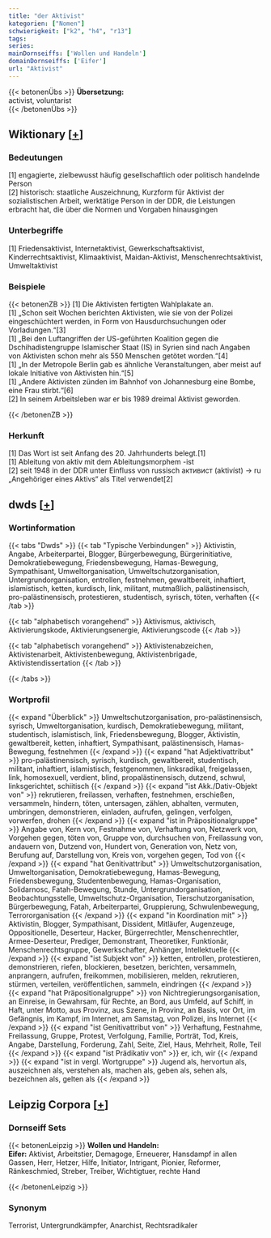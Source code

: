 ```yaml
---
title: "der Aktivist"
kategorien: ["Nomen"]
schwierigkeit: ["k2", "h4", "r13"]
tags:
series:
mainDornseiffs: ['Wollen und Handeln']
domainDornseiffs: ['Eifer']
url: "Aktivist"
---
```


{{< betonenÜbs >}}
**Übersetzung:**  
activist, voluntarist  
{{< /betonenÜbs >}}

## Wiktionary [[+](https://de.wiktionary.org/wiki/Aktivist)]

### Bedeutungen
[1] engagierte, zielbewusst häufig gesellschaftlich oder politisch handelnde Person  
[2] historisch: staatliche Auszeichnung, Kurzform für Aktivist der sozialistischen Arbeit, werktätige Person in der DDR, die Leistungen erbracht hat, die über die Normen und Vorgaben hinausgingen  

### Unterbegriffe
[1] Friedensaktivist, Internetaktivist, Gewerkschaftsaktivist, Kinderrechtsaktivist, Klimaaktivist, Maidan-Aktivist, Menschenrechtsaktivist, Umweltaktivist  

### Beispiele
{{< betonenZB >}}
[1] Die Aktivisten fertigten Wahlplakate an.  
[1] „Schon seit Wochen berichten Aktivisten, wie sie von der Polizei eingeschüchtert werden, in Form von Hausdurchsuchungen oder Vorladungen.“[3]  
[1] „Bei den Luftangriffen der US-geführten Koalition gegen die Dschihadistengruppe Islamischer Staat (IS) in Syrien sind nach Angaben von Aktivisten schon mehr als 550 Menschen getötet worden.“[4]  
[1] „In der Metropole Berlin gab es ähnliche Veranstaltungen, aber meist auf lokale Initiative von Aktivisten hin.“[5]  
[1] „Andere Aktivisten zünden im Bahnhof von Johannesburg eine Bombe, eine Frau stirbt.“[6]  
[2] In seinem Arbeitsleben war er bis 1989 dreimal Aktivist geworden.  

{{< /betonenZB >}}
### Herkunft
[1] Das Wort ist seit Anfang des 20. Jahrhunderts belegt.[1]  
[1] Ableitung von aktiv mit dem Ableitungsmorphem -ist  
[2] seit 1948 in der DDR unter Einfluss von russisch активист (aktivíst) → ru „Angehöriger eines Aktivs“ als Titel verwendet[2]  



## dwds [[+](https://www.dwds.de/wb/Aktivist)]

### Wortinformation
{{< tabs "Dwds" >}}
{{< tab "Typische Verbindungen" >}}
Aktivistin, Angabe, Arbeiterpartei, Blogger, Bürgerbewegung, Bürgerinitiative, Demokratiebewegung, Friedensbewegung, Hamas-Bewegung, Sympathisant, Umweltorganisation, Umweltschutzorganisation, Untergrundorganisation, entrollen, festnehmen, gewaltbereit, inhaftiert, islamistisch, ketten, kurdisch, link, militant, mutmaßlich, palästinensisch, pro-palästinensisch, protestieren, studentisch, syrisch, töten, verhaften
{{< /tab >}}

{{< tab "alphabetisch vorangehend" >}}
Aktivismus, aktivisch, Aktivierungskode, Aktivierungsenergie, Aktivierungscode
{{< /tab >}}

{{< tab "alphabetisch vorangehend" >}}
Aktivistenabzeichen, Aktivistenarbeit, Aktivistenbewegung, Aktivistenbrigade, Aktivistendissertation
{{< /tab >}}

{{< /tabs >}}

### Wortprofil
{{< expand "Überblick" >}} Umweltschutzorganisation, pro-palästinensisch, syrisch, Umweltorganisation, kurdisch, Demokratiebewegung, militant, studentisch, islamistisch, link, Friedensbewegung, Blogger, Aktivistin, gewaltbereit, ketten, inhaftiert, Sympathisant, palästinensisch, Hamas-Bewegung, festnehmen {{< /expand >}}
{{< expand "hat Adjektivattribut" >}} pro-palästinensisch, syrisch, kurdisch, gewaltbereit, studentisch, militant, inhaftiert, islamistisch, festgenommen, linksradikal, freigelassen, link, homosexuell, verdient, blind, propalästinensisch, dutzend, schwul, linksgerichtet, schiitisch {{< /expand >}}
{{< expand "ist Akk./Dativ-Objekt von" >}} rekrutieren, freilassen, verhaften, festnehmen, erschießen, versammeln, hindern, töten, untersagen, zählen, abhalten, vermuten, umbringen, demonstrieren, einladen, aufrufen, gelingen, verfolgen, vorwerfen, drohen {{< /expand >}}
{{< expand "ist in Präpositionalgruppe" >}} Angabe von, Kern von, Festnahme von, Verhaftung von, Netzwerk von, Vorgehen gegen, töten von, Gruppe von, durchsuchen von, Freilassung von, andauern von, Dutzend von, Hundert von, Generation von, Netz von, Berufung auf, Darstellung von, Kreis von, vorgehen gegen, Tod von {{< /expand >}}
{{< expand "hat Genitivattribut" >}} Umweltschutzorganisation, Umweltorganisation, Demokratiebewegung, Hamas-Bewegung, Friedensbewegung, Studentenbewegung, Hamas-Organisation, Solidarnosc, Fatah-Bewegung, Stunde, Untergrundorganisation, Beobachtungsstelle, Umweltschutz-Organisation, Tierschutzorganisation, Bürgerbewegung, Fatah, Arbeiterpartei, Gruppierung, Schwulenbewegung, Terrororganisation {{< /expand >}}
{{< expand "in Koordination mit" >}} Aktivistin, Blogger, Sympathisant, Dissident, Mitläufer, Augenzeuge, Oppositionelle, Deserteur, Hacker, Bürgerrechtler, Menschenrechtler, Armee-Deserteur, Prediger, Demonstrant, Theoretiker, Funktionär, Menschenrechtsgruppe, Gewerkschafter, Anhänger, Intellektuelle {{< /expand >}}
{{< expand "ist Subjekt von" >}} ketten, entrollen, protestieren, demonstrieren, riefen, blockieren, besetzen, berichten, versammeln, anprangern, aufrufen, freikommen, mobilisieren, melden, rekrutieren, stürmen, verteilen, veröffentlichen, sammeln, eindringen {{< /expand >}}
{{< expand "hat Präpositionalgruppe" >}} von Nichtregierungsorganisation, an Einreise, in Gewahrsam, für Rechte, an Bord, aus Umfeld, auf Schiff, in Haft, unter Motto, aus Provinz, aus Szene, in Provinz, an Basis, vor Ort, im Gefängnis, im Kampf, im Internet, am Samstag, von Polizei, ins Internet {{< /expand >}}
{{< expand "ist Genitivattribut von" >}} Verhaftung, Festnahme, Freilassung, Gruppe, Protest, Verfolgung, Familie, Porträt, Tod, Kreis, Angabe, Darstellung, Forderung, Zahl, Seite, Ziel, Haus, Mehrheit, Rolle, Teil {{< /expand >}}
{{< expand "ist Prädikativ von" >}} er, ich, wir {{< /expand >}}
{{< expand "ist in vergl. Wortgruppe" >}} Jugend als, hervortun als, auszeichnen als, verstehen als, machen als, geben als, sehen als, bezeichnen als, gelten als {{< /expand >}}

## Leipzig Corpora [[+](https://corpora.uni-leipzig.de/en/res?word=Aktivist&corpusId=deu_newscrawl-public_2018)]

### Dornseiff Sets
{{< betonenLeipzig >}}
**Wollen und Handeln:**  
**Eifer:** Aktivist, Arbeitstier, Demagoge, Erneuerer, Hansdampf in allen Gassen, Herr, Hetzer, Hilfe, Initiator, Intrigant, Pionier, Reformer, Ränkeschmied, Streber, Treiber, Wichtigtuer, rechte Hand  

{{< /betonenLeipzig >}}

### Synonym
Terrorist, Untergrundkämpfer, Anarchist, Rechtsradikaler

